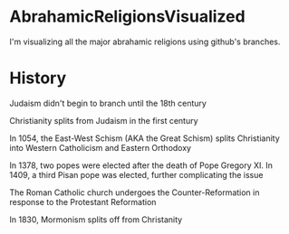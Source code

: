 # AbrahamicReligionsVisualized
I'm visualizing all the major abrahamic religions using github's branches.


# History
Judaism didn't begin to branch until the 18th century

Christianity splits from Judaism in the first century

In 1054, the East-West Schism (AKA the Great Schism) splits Christianity into Western Catholicism and Eastern Orthodoxy

In 1378, two popes were elected after the death of Pope Gregory XI. In 1409, a third Pisan pope was elected, further complicating the issue

The Roman Catholic church undergoes the Counter-Reformation in response to the Protestant Reformation

In 1830, Mormonism splits off from Christanity
